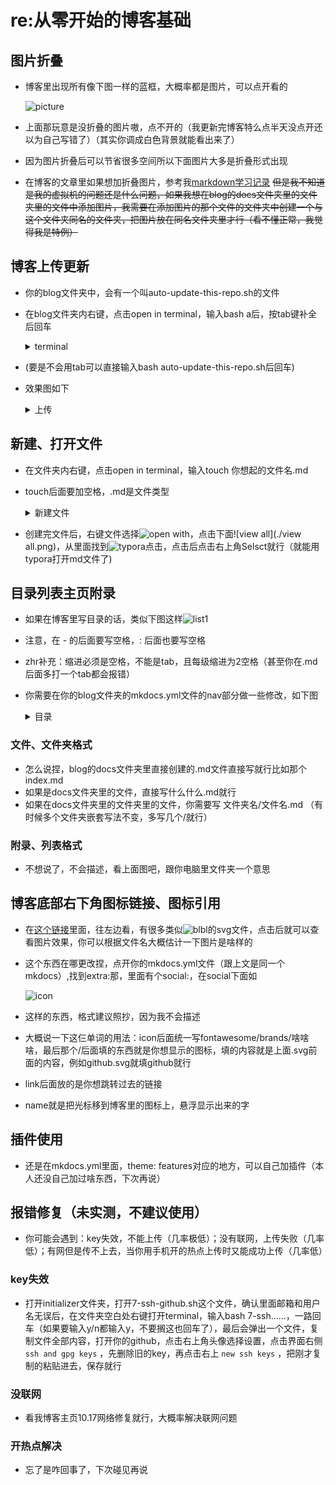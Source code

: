 # re:从零开始的博客基础

## 图片折叠

- 博客里出现所有像下图一样的蓝框，大概率都是图片，可以点开看的

  ![picture](./picture.png)
  
- 上面那玩意是没折叠的图片嗷，点不开的（我更新完博客特么点半天没点开还以为自己写错了）（其实你调成白色背景就能看出来了）

- 因为图片折叠后可以节省很多空间所以下面图片大多是折叠形式出现

- 在博客的文章里如果想加折叠图片，参考我[markdown学习记录](https://xmbtx.github.io/xmbtx-blog/mkd/mkd/) ~~但是我不知道是我的虚拟机的问题还是什么问题，如果我想在blog的docs文件夹里的文件夹里的文件中添加图片，我需要在添加图片的那个文件的文件夹中创建一个与这个文件夹同名的文件夹，把图片放在同名文件夹里才行（看不懂正常，我觉得我是特例）~~

## 博客上传更新

- 你的blog文件夹中，会有一个叫auto-update-this-repo.sh的文件

- 在blog文件夹内右键，点击open in terminal，输入bash a后，按tab键补全后回车

  <details>
      <summary>terminal</summary>
      <p>
          <img src="terminal.png"/>
      </p>
  </details>

- (要是不会用tab可以直接输入bash auto-update-this-repo.sh后回车)

- 效果图如下

  <details>
      <summary>上传</summary>
      <p>
          <img src="upload.png"/>
      </p>
  </details>

## 新建、打开文件

- 在文件夹内右键，点击open in terminal，输入touch 你想起的文件名.md

- touch后面要加空格，.md是文件类型

  <details>
      <summary>新建文件</summary>
      <p>
          <img src="touch.png"/>
      </p>
  </details>

- 创建完文件后，右键文件选择![open with](./application.png)，点击下面![view all](./view all.png)，从里面找到![typora](./typora.png)点击，点击后点击右上角Selsct就行（就能用typora打开md文件了)

## 目录列表主页附录

- 如果在博客里写目录的话，类似下图这样![list1](./list1.png)

- 注意，在 - 的后面要写空格，: 后面也要写空格

- zhr补充：缩进必须是空格，不能是tab，且每级缩进为2空格（甚至你在.md后面多打一个tab都会报错）

- 你需要在你的blog文件夹的mkdocs.yml文件的nav部分做一些修改，如下图

  <details>
      <summary>目录</summary>
      <p>
          <img src="list2.png"/>
      </p>
  </details>

### 文件、文件夹格式

- 怎么说捏，blog的docs文件夹里直接创建的.md文件直接写就行比如那个index.md
- 如果是docs文件夹里的文件，直接写什么什么.md就行
- 如果在docs文件夹里的文件夹里的文件，你需要写 文件夹名/文件名.md （有时候多个文件夹嵌套写法不变，多写几个/就行）

### 附录、列表格式

- 不想说了，不会描述，看上面图吧，跟你电脑里文件夹一个意思

## 博客底部右下角图标链接、图标引用

- 在[这个链接](https://github.com/FortAwesome/Font-Awesome/tree/6.x/svgs/brands)里面，往左边看，有很多类似![blbl](./blbl.png)的svg文件，点击后就可以查看图片效果，你可以根据文件名大概估计一下图片是啥样的

- 这个东西在哪更改捏，点开你的mkdocs.yml文件（跟上文是同一个mkdocs）,找到extra:那，里面有个social:，在social下面如

  ![icon](./icon.png)

- 这样的东西，格式建议照抄，因为我不会描述

- 大概说一下这仨单词的用法：icon后面统一写fontawesome/brands/啥啥啥，最后那个/后面填的东西就是你想显示的图标，填的内容就是上面.svg前面的内容，例如github.svg就填github就行

- link后面放的是你想跳转过去的链接

- name就是把光标移到博客里的图标上，悬浮显示出来的字

## 插件使用

- 还是在mkdocs.yml里面，theme: features对应的地方，可以自己加插件（本人还没自己加过啥东西，下次再说）

## 报错修复（未实测，不建议使用）

- 你可能会遇到：key失效，不能上传（几率极低）；没有联网，上传失败（几率低）；有网但是传不上去，当你用手机开的热点上传时又能成功上传（几率低）

### key失效

- 打开initializer文件夹，打开7-ssh-github.sh这个文件，确认里面邮箱和用户名无误后，在文件夹空白处右键打开terminal，输入bash 7-ssh......，一路回车（如果要输入y/n都输入y，不要搁这也回车了），最后会弹出一个文件，复制文件全部内容，打开你的github，点击右上角头像选择设置，点击界面右侧 `ssh and gpg keys` ，先删除旧的key，再点击右上 `new ssh keys` ，把刚才复制的粘贴进去，保存就行

### 没联网

- 看我博客主页10.17网络修复就行，大概率解决联网问题

### 开热点解决

- 忘了是咋回事了，下次碰见再说

